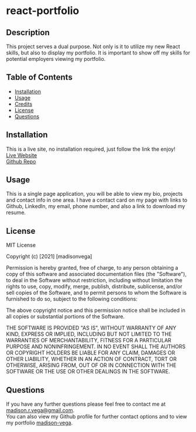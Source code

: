 # react-portfolio

## Description

This project serves a dual purpose.  Not only is it to utilize my new React skills, but also to display my portfolio.  It is important to show off my skills for potential employers viewing my portfolio.


## Table of Contents

- [Installation](#installation)
- [Usage](#usage)
- [Credits](#credits)
- [License](#license)
- [Questions](#questions)

## Installation

This is a live site, no installation required, just follow the link the enjoy!<br>
[Live Website]()<br>
[Github Repo](https://github.com/madison-vega/react-portfolio)

## Usage

This is a single page application, you will be able to view my bio, projects and contact info in one area.  I have a contact card on my page with links to Github, LinkedIn, my email, phone number, and also a link to download my resume.


## License

MIT License

Copyright (c) [2021] [madisonvega]

Permission is hereby granted, free of charge, to any person obtaining a copy
of this software and associated documentation files (the "Software"), to deal
in the Software without restriction, including without limitation the rights
to use, copy, modify, merge, publish, distribute, sublicense, and/or sell
copies of the Software, and to permit persons to whom the Software is
furnished to do so, subject to the following conditions:

The above copyright notice and this permission notice shall be included in all
copies or substantial portions of the Software.

THE SOFTWARE IS PROVIDED "AS IS", WITHOUT WARRANTY OF ANY KIND, EXPRESS OR
IMPLIED, INCLUDING BUT NOT LIMITED TO THE WARRANTIES OF MERCHANTABILITY,
FITNESS FOR A PARTICULAR PURPOSE AND NONINFRINGEMENT. IN NO EVENT SHALL THE
AUTHORS OR COPYRIGHT HOLDERS BE LIABLE FOR ANY CLAIM, DAMAGES OR OTHER
LIABILITY, WHETHER IN AN ACTION OF CONTRACT, TORT OR OTHERWISE, ARISING FROM,
OUT OF OR IN CONNECTION WITH THE SOFTWARE OR THE USE OR OTHER DEALINGS IN THE
SOFTWARE.

## Questions

If you have any further questions please feel free to contact me at madison.r.vega@gmail.com.  
You can also view my Github profile for further contact options and to view my portfolio
[madison-vega](https://github.com/madison-vega).
